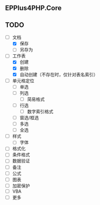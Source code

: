 ## EPPlus4PHP.Core

## TODO
- [ ] 文档
    - [x] 保存
    - [ ] 另存为
- [ ] 工作表
    - [x] 创建
    - [x] 删除
    - [x] 自动创建（不存在时，仅针对表名索引）
- [ ] 单元格定位
    - [ ] 单选
    - [ ] 列选
        - [ ] 简易格式
    - [ ] 行选
        - [ ] 数字索引格式
    - [ ] 窗选/框选
    - [ ] 多选
    - [ ] 全选
- [ ] 样式
    - [ ] 字体
- [ ] 格式化
- [ ] 条件格式
- [ ] 数据验证
- [ ] 备注
- [ ] 公式
- [ ] 图表
- [ ] 加密保护
- [ ] VBA
- [ ] 更多
